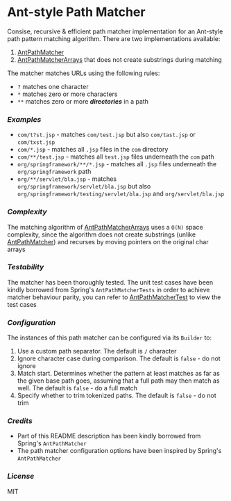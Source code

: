 # Ant-style Path Matcher
Consise, recursive  & efficient path matcher implementation for an Ant-style path pattern matching algorithm. There are two
implementations available:

1. [AntPathMatcher](../master/src/main/java/io/github/azagniotov/matcher/AntPathMatcher.java)
2. [AntPathMatcherArrays](../master/src/main/java/io/github/azagniotov/matcher/AntPathMatcherArrays.java) that does not create substrings during matching

The matcher matches URLs using the following rules:
* `?` matches one character
* `*` matches zero or more characters
* `**` matches zero or more **_directories_** in a path

### _Examples_

* `com/t?st.jsp` - matches `com/test.jsp` but also `com/tast.jsp` or `com/txst.jsp`
* `com/*.jsp` - matches all `.jsp` files in the `com` directory
* `com/**/test.jsp` - matches all `test.jsp` files underneath the `com` path
* `org/springframework/**/*.jsp` - matches all `.jsp` files underneath the `org/springframework` path
* `org/**/servlet/bla.jsp` - matches `org/springframework/servlet/bla.jsp` but also `org/springframework/testing/servlet/bla.jsp` and `org/servlet/bla.jsp`

### _Complexity_
The matching algorithm of [AntPathMatcherArrays](../master/src/main/java/io/github/azagniotov/matcher/AntPathMatcherArrays.java) uses a `O(N)` space complexity, since the algorithm does not create
substrings (unlike [AntPathMatcher](../master/src/main/java/io/github/azagniotov/matcher/AntPathMatcher.java)) and recurses by moving pointers on the original char arrays

### _Testability_
The matcher has been thoroughly tested. The unit test cases have been kindly borrowed from Spring's `AntPathMatcherTests` in order to achieve matcher behaviour parity, you can refer to [AntPathMatcherTest](../master/src/test/java/io/github/azagniotov/matcher/AntPathMatcherTest.java) to view the test cases

### _Configuration_
The instances of this path matcher can be configured via its `Builder` to:

1. Use a custom path separator. The default is `/` character
2. Ignore character case during comparison. The default is `false` - do not ignore
3. Match start. Determines whether the pattern at least matches as far as the given base path goes, assuming that a full path may then match as well. The default is `false` - do a full match
4. Specify whether to trim tokenized paths. The default is `false` - do not trim

### _Credits_
* Part of this README description has been kindly borrowed from Spring's `AntPathMatcher`
* The path matcher configuration options have been inspired by Spring's `AntPathMatcher`

### _License_
MIT
